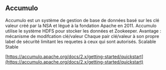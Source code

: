 
## Accumulo
 Accumulo est un système de gestion de base de données basé sur les clé valeur créé par la NSA et légué à la fondation Apache en 2011.
 Accumulo utilise le système HDFS pour stocker les données et Zookeeper.
 Avantage :
 mécanisme de modifcation clé/valeur 
 Chaque pair clé/valeur à son propre label de sécurité limitant les requetes à ceux qui sont autorisés.
 Scalable
 Stable


[https://accumulo.apache.org/docs/2.x/getting-started/quickstart](https://accumulo.apache.org/docs/2.x/getting-started/quickstart)
<!--stackedit_data:
eyJoaXN0b3J5IjpbLTEyNDUyMjY1NzMsMTYwNzczMzExOCwtNj
A2NjA1Nzk5XX0=
-->